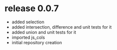 # release 0.0.7
 * added selection
 * added intersection, difference and unit tests for it
 * added union and unit tests for it
 * imported js_cols
 * initial repository creation
